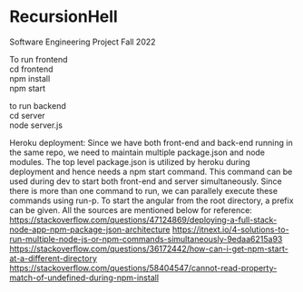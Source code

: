 # RecursionHell
Software Engineering Project Fall 2022

To run frontend <br />
cd frontend <br />
npm install <br />
npm start <br />

to run backend <br />
cd server <br />
node server.js <br />


Heroku deployment:
Since we have both front-end and back-end running in the same repo, we need to maintain multiple package.json and node modules. The top level package.json is utilized by heroku during deployment and hence needs a npm start command. This command can be used during dev to start both front-end and server simultaneously. Since there is more than one command to run, we can parallely execute these commands using run-p. To start the angular from the root directory, a prefix can be given. All the sources are mentioned below for reference:
https://stackoverflow.com/questions/47124869/deploying-a-full-stack-node-app-npm-package-json-architecture
https://itnext.io/4-solutions-to-run-multiple-node-js-or-npm-commands-simultaneously-9edaa6215a93
https://stackoverflow.com/questions/36172442/how-can-i-get-npm-start-at-a-different-directory
https://stackoverflow.com/questions/58404547/cannot-read-property-match-of-undefined-during-npm-install
